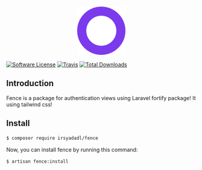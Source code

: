 <p align="center"><img src="/art/logo.svg" alt="Logo Laravel Breeze"></p>

[![Software License](https://img.shields.io/badge/license-MIT-brightgreen.svg?style=flat-square)](LICENSE.md)
[![Travis](https://img.shields.io/travis/irsyadadl/fence.svg?style=flat-square)]()
[![Total Downloads](https://img.shields.io/packagist/dt/irsyadadl/fence.svg?style=flat-square)](https://packagist.org/packages/irsyadadl/fence)

## Introduction
Fence is a package for authentication views using Laravel fortify package! It using tailwind css!

## Install
```bash
$ composer require irsyadadl/fence
```
Now, you can install fence by running this command:
```bash
$ artisan fence:install
```

